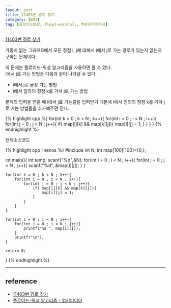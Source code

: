 ```yaml
---
layout: post
title: 11403번 경로 찾기
category: [BOJ]
tag: [플로이드와샬, floyd-warshall, 백준온라인저지]
---
```


[11403번 경로 찾기](https://www.acmicpc.net/problem/11403)

가중치 없는 그래프G에서 모든 정점 i, j에 대해서 i에서 j로 가는 경로가 있는지 없는지 구하는 문제이다.

이 문제는 플로이드-워셜 알고리즘을 사용하면 풀 수 있다.  
i에서 j로 가는 방법은 다음과 같이 나타낼 수 있다.

- i에서 j로 곧장 가는 방법
- i에서 임의의 정점 k를 거쳐 j로 가는 방법

문제의 입력을 받을 때 i에서 j로 가는길을 입력받기 때문에 i에서 임의의 점점 k를 거쳐 j로 가는 방법들을 추가해주면 된다.

{% highlight cpp %}
for(int k = 0 ; k < N ; k++){
  for(int i = 0 ; i < N ; i++){
    for(int j = 0 ; j < N ; j++){
      if( map[i][k] && map[k][j]){
        map[i][j] = 1;
      }
    }
  }
}
{% endhighlight %}

전체소스코드

{% highlight cpp linenos %}
#include <cstdio>
int N;
int map[100][100]={0,};

int main(){
	int temp;
	scanf("%d",&N);
	for(int i = 0 ; i < N ; i++){
		for(int j = 0 ; j < N ; j++){
			scanf("%d", &map[i][j]);
		}
	}

	for(int k = 0 ; k < N ; k++){
		for(int i = 0 ; i < N ; i++){
			for(int j = 0 ; j < N ; j++){
				if( map[i][k] && map[k][j]){
					map[i][j] = 1;
				}
			}
		}
	}

	for(int i = 0 ; i < N ; i++){
		for(int j = 0 ; j < N ; j++){
			printf("%d ", map[i][j]);
		}
		printf("\n");
	}

	return 0;
}
{% endhighlight %}

---

## reference
- [11403번 경로 찾기](https://www.acmicpc.net/problem/11403)
- [플로이드-워셜 알고리즘 - 위키피디아](https://ko.wikipedia.org/wiki/%ED%94%8C%EB%A1%9C%EC%9D%B4%EB%93%9C-%EC%9B%8C%EC%85%9C_%EC%95%8C%EA%B3%A0%EB%A6%AC%EC%A6%98)
